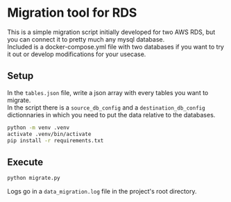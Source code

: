 # Migration tool for RDS  
This is a simple migration script initially developed for two AWS RDS, but you can connect it to pretty much any mysql database.  
Included is a docker-compose.yml file with two databases if you want to try it out or develop modifications for your usecase.  
## Setup  
In the `tables.json` file, write a json array with every tables you want to migrate.  
In the script there is a `source_db_config` and a `destination_db_config` dictionnaries in which you need to put the data relative to the databases.
```bash
python -m venv .venv
activate .venv/bin/activate
pip install -r requirements.txt
```
## Execute
```bash
python migrate.py
```
Logs go in a `data_migration.log` file in the project's root directory.